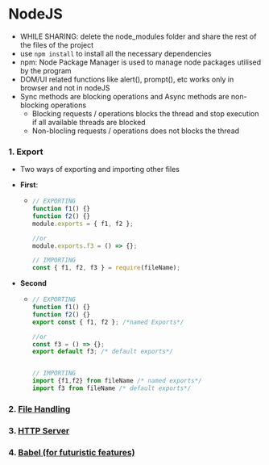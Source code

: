 # NodeJS

-   WHILE SHARING: delete the node_modules folder and share the rest of the files of the project
-   use `npm install` to install all the necessary dependencies
-   npm: Node Package Manager is used to manage node packages utilised by the program
-   DOM/UI related functions like alert(), prompt(), etc works only in browser and not in nodeJS
-   Sync methods are blocking operations and Async methods are non-blocking operations
    -   Blocking requests / operations blocks the thread and stop execution if all available threads are blocked
    -   Non-blocling requests / operations does not blocks the thread

### 1. Export

-   Two ways of exporting and importing other files
-   **First**:

    -   ```js
        // EXPORTING
        function f1() {}
        function f2() {}
        module.exports = { f1, f2 };

        //or
        module.exports.f3 = () => {};

        // IMPORTING
        const { f1, f2, f3 } = require(fileName);
        ```

-   **Second**

    -   ```js
        // EXPORTING
        function f1() {}
        function f2() {}
        export const { f1, f2 }; /*named Exports*/

        //or
        const f3 = () => {};
        export default f3; /* default exports*/


        // IMPORTING
        import {f1,f2} from fileName /* named exports*/
        import f3 from fileName /* default exports*/

        ```

### 2. [File Handling](File%20Handling/FileHandling.md)

### 3. [HTTP Server](HTTP%20Server/HTTPServer.md)

### 4. [Babel (for futuristic features)](Babel/Babel.md)
